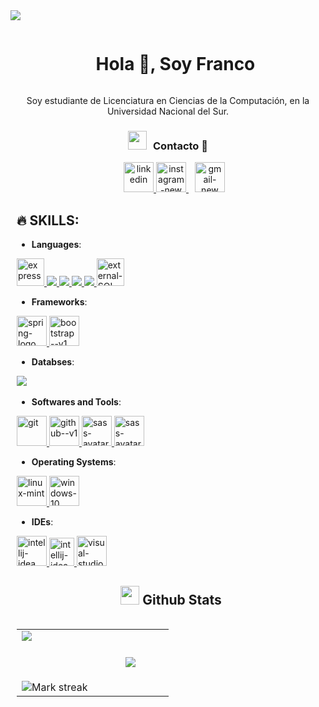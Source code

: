 <img src="https://user-images.githubusercontent.com/73097560/115834477-dbab4500-a447-11eb-908a-139a6edaec5c.gif">

<div id="user-content-toc">
  <ul align="center">
    <summary><h1 style="display: inline-block">Hola 👋, Soy Franco</h1></summary>
  </ul>
</div>

<div align="center">
    Soy estudiante de Licenciatura en Ciencias de la Computación, en la Universidad Nacional del Sur.
</div>

<h3 align="center" > <img src="https://media.giphy.com/media/iY8CRBdQXODJSCERIr/giphy.gif" width="30" height="30" style="margin-right: 10px;">Contacto 🤝 </h3>

<p align="center">

 <div align="center"  class="icons-social" style="margin-left: 10px;">
        <a style="margin-left: 10px;"  target="_blank" href="https://www.linkedin.com/in/francoleondev/">
			<img width="48" height="48" src="https://img.icons8.com/color/48/linkedin.png" alt="linkedin"/>
        </a>        
        <a href="https://www.instagram.com/francoleon08/" target="_blanK">
            <img width="48" height="48" src="https://img.icons8.com/fluency/48/instagram-new.png" alt="instagram-new"/>
        </a>
        <a style="margin-left: 10px;"  target="_blank" href="mailto:francoleon284@gmail.com">
			<img width="48" height="48" src="https://img.icons8.com/color/48/gmail-new.png" alt="gmail-new"/>
        </a>
<div align="left">

## 🔥 SKILLS:

- **Languages**:
<p align="left"> 
    <a href="https://www.cprogramming.com/" target="_blank"> 
        <img src="https://img.icons8.com/color/452/c-programming.png" alt="express" width="44" height="44"/> 
    </a>
    <a href="https://www.java.com" target="_blank"> 
        <img src="https://img.icons8.com/color/48/000000/java-coffee-cup-logo.png"/ > </a>
    <a href="https://developer.mozilla.org/en-US/docs/Web/JavaScript" target="_blank"> 
        <img src="https://img.icons8.com/color/48/000000/javascript.png"/> 
    </a> 
    <a href="https://www.w3.org/html/" target="_blank"> 
        <img src="https://img.icons8.com/color/48/000000/html-5.png"/> 
    </a> 
    <a href="https://www.w3schools.com/css/" target="_blank"> 
        <img src="https://img.icons8.com/color/48/000000/css3.png"/> 
    </a>      
    <a href="https://www.w3schools.com/sql/sql_intro.asp" target="_blank"> 
        <img width="44" height="44" src="https://img.icons8.com/external-those-icons-lineal-color-those-icons/48/external-SQL-development-files-those-icons-lineal-color-those-icons.png" alt="external-SQL-development-files-those-icons-lineal-color-those-icons"/>
    </a>
</p>

- **Frameworks**:
<p align="left">
    <a href="https://spring.io/projects/spring-boot" target="_blank"> 
        <img width="48" height="48" src="https://img.icons8.com/color/48/spring-logo.png" alt="spring-logo"/>
    </a>
    <a href="https://getbootstrap.com/" target="_blank"> 
        <img width="48" height="48" src="https://img.icons8.com/color/48/bootstrap--v1.png" alt="bootstrap--v1"/>
    </a>    
</p>

- **Databses**:
<p align="left">
    <a style="padding-right:8px;" href="https://www.mysql.com/" target="_blank"> 
        <img src="https://img.icons8.com/fluent/50/000000/mysql-logo.png"/> 
    </a>      
</p>


- **Softwares and Tools**:
<p align="left">
    <a href="https://spring.io/projects/spring-boot" target="_blank"> 
        <img width="48" height="48" src="https://img.icons8.com/color/48/git.png" alt="git"/>
    </a>
    <a href="https://github.com/" target="_blank"> 
        <img width="48" height="48" src="https://img.icons8.com/color/48/github--v1.png" alt="github--v1"/>
    </a>
    <a href="https://sass-lang.com/" target="_blank">
        <img width="48" height="48" src="https://img.icons8.com/color/48/sass-avatar.png" alt="sass-avatar"/>
    </a>  
    <a href="https://www.postman.com/" target="_blank">
        <img width="48" height="48" src="https://cdn.icon-icons.com/icons2/3053/PNG/512/postman_macos_bigsur_icon_189815.png" alt="sass-avatar"/>
    </a>  
</p>

- **Operating Systems**:
<p align="left">
    <a href="https://linuxmint.com/" target="_blank">
        <img width="48" height="48" src="https://img.icons8.com/color/48/linux-mint.png" alt="linux-mint"/>
    </a>
    <a href="https://www.microsoft.com/es-ar/windows?r=1" target="_blank">
        <img width="48" height="48" src="https://img.icons8.com/color/48/windows-10.png" alt="windows-10"/>
    </a>    
</p>

- **IDEs**:
<p align="left">
    <a href="https://www.jetbrains.com/idea/" target="_blank">
        <img width="48" height="48" src="https://img.icons8.com/color/48/intellij-idea.png" alt="intellij-idea"/>
    </a>
    <a href="https://www.jetbrains.com/es-es/clion/" target="_blank">
        <img width="40" height="45" src="https://cdn.worldvectorlogo.com/logos/clion-1.svg" alt="intellij-idea"/>
    </a>
    <a href="https://code.visualstudio.com/" target="_blank">
        <img width="48" height="48" src="https://img.icons8.com/color/48/visual-studio-code-2019.png" alt="visual-studio-code-2019"/>
    </a>
</p>
</div>

## <picture> <img src = "https://github.com/7oSkaaa/7oSkaaa/blob/main/Images/Statistics.gif?raw=true" width = 30px>  </picture> Github Stats

<table align="left">
<tr border="none">
<td width="50%" align="center">
  <img  align="left"  src="https://github-readme-stats.vercel.app/api?username=francoleon08&theme=dark&show_icons=true&count_private=true" />
  <br></br>
  <br></br>
  <img alt="Mark streak" src="https://github-readme-streak-stats.herokuapp.com/?user=francoleon08&theme=dark&hide_border=false" /> 
</td>

<td width="50%" align="center">

  <img  align="center"  src="https://github-readme-stats.anuraghazra1.vercel.app/api/top-langs/?username=francoleon08&theme=dark&hide_border=false&no-bg=true&no-frame=true&langs_count=7"/>

  </td>
</tr>
</table>
